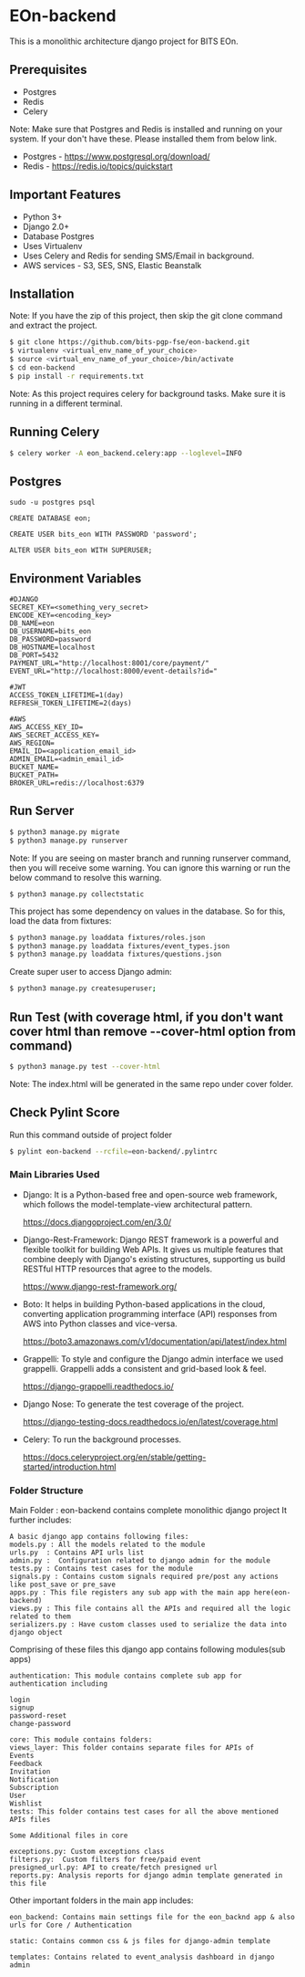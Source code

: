 # EOn-backend

This is a monolithic architecture django project for BITS EOn.

## Prerequisites

- Postgres
- Redis
- Celery

Note: Make sure that Postgres and Redis is installed and running on your system. 
If your don't have these. Please installed them from below link.

- Postgres - https://www.postgresql.org/download/
- Redis - https://redis.io/topics/quickstart

## Important Features

- Python 3+
- Django 2.0+
- Database Postgres
- Uses Virtualenv
- Uses Celery and Redis for sending SMS/Email in background.
- AWS services - S3, SES, SNS, Elastic Beanstalk

## Installation
Note: If you have the zip of this project, then skip the git clone command and extract the project.

```bash
$ git clone https://github.com/bits-pgp-fse/eon-backend.git
$ virtualenv <virtual_env_name_of_your_choice>
$ source <virtual_env_name_of_your_choice>/bin/activate
$ cd eon-backend
$ pip install -r requirements.txt
```

Note:  As this project requires celery for background tasks. Make sure it is running in a different terminal.

## Running Celery
```bash
$ celery worker -A eon_backend.celery:app --loglevel=INFO
``` 

## Postgres
```sudo -u postgres psql```

```CREATE DATABASE eon;```

```CREATE USER bits_eon WITH PASSWORD 'password';```

```ALTER USER bits_eon WITH SUPERUSER;```


## Environment Variables

```
#DJANGO
SECRET_KEY=<something_very_secret>
ENCODE_KEY=<encoding_key>
DB_NAME=eon
DB_USERNAME=bits_eon
DB_PASSWORD=password
DB_HOSTNAME=localhost
DB_PORT=5432
PAYMENT_URL="http://localhost:8001/core/payment/"
EVENT_URL="http://localhost:8000/event-details?id="

#JWT
ACCESS_TOKEN_LIFETIME=1(day)
REFRESH_TOKEN_LIFETIME=2(days)

#AWS
AWS_ACCESS_KEY_ID=
AWS_SECRET_ACCESS_KEY=
AWS_REGION=
EMAIL_ID=<application_email_id>
ADMIN_EMAIL=<admin_email_id>
BUCKET_NAME=
BUCKET_PATH=
BROKER_URL=redis://localhost:6379
```

## Run Server

```bash
$ python3 manage.py migrate
$ python3 manage.py runserver
```
Note: If you are seeing on master branch and running runserver command, then you will receive some warning.
You can ignore this warning or run the below command to resolve this warning.
```
$ python3 manage.py collectstatic
```

This project has some dependency on values in the database. So for this, load the data from fixtures:
```bash
$ python3 manage.py loaddata fixtures/roles.json
$ python3 manage.py loaddata fixtures/event_types.json
$ python3 manage.py loaddata fixtures/questions.json
```

Create super user to access Django admin:
```bash
$ python3 manage.py createsuperuser;
```

## Run Test (with coverage html, if you don't want cover html than remove --cover-html option from command)
```bash
$ python3 manage.py test --cover-html
```
Note: The index.html will be generated in the same repo under cover folder.

## Check Pylint Score
Run this command outside of project folder
```bash
$ pylint eon-backend --rcfile=eon-backend/.pylintrc
```

### Main Libraries Used

- Django:
  It is a Python-based free and open-source web framework, 
  which follows the model-template-view architectural pattern.
  
  https://docs.djangoproject.com/en/3.0/

- Django-Rest-Framework: 
  Django REST framework is a powerful and flexible toolkit for building Web APIs. 
  It gives us multiple features that combine deeply with Django's existing structures, 
  supporting us build RESTful HTTP resources that agree to the models.

  https://www.django-rest-framework.org/

- Boto: 
  It helps in building Python-based applications in the cloud, 
  converting application programming interface (API) responses from AWS into Python classes and vice-versa.

  https://boto3.amazonaws.com/v1/documentation/api/latest/index.html

- Grappelli: 
  To style and configure the Django admin interface we used grappelli. 
  Grappelli adds a consistent and grid-based look & feel.
  
  https://django-grappelli.readthedocs.io/
  
- Django Nose:
  To generate the test coverage of the project.
  
  https://django-testing-docs.readthedocs.io/en/latest/coverage.html
  
- Celery:
  To run the background processes.
  
  https://docs.celeryproject.org/en/stable/getting-started/introduction.html


### Folder Structure

Main Folder : eon-backend contains complete monolithic django project
It further includes: 
```
A basic django app contains following files:
models.py : All the models related to the module
urls.py  : Contains API urls list 
admin.py :  Configuration related to django admin for the module
tests.py : Contains test cases for the module
signals.py : Contains custom signals required pre/post any actions like post_save or pre_save
apps.py : This file registers any sub app with the main app here(eon-backend)
views.py : This file contains all the APIs and required all the logic related to them
serializers.py : Have custom classes used to serialize the data into django object
```

Comprising of these files this django app contains following modules(sub apps)
```
authentication: This module contains complete sub app for authentication including 

login
signup
password-reset
change-password

core: This module contains folders:
views_layer: This folder contains separate files for APIs of
Events
Feedback
Invitation
Notification
Subscription
User
Wishlist
tests: This folder contains test cases for all the above mentioned APIs files

Some Additional files in core
	
exceptions.py: Custom exceptions class
filters.py:  Custom filters for free/paid event
presigned_url.py: API to create/fetch presigned url
reports.py: Analysis reports for django admin template generated in this file
```


Other important folders in the main app includes:

```
eon_backend: Contains main settings file for the eon_backnd app & also urls for Core / Authentication

static: Contains common css & js files for django-admin template

templates: Contains related to event_analysis dashboard in django admin
``` 
